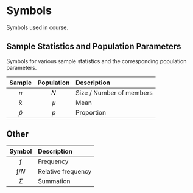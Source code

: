 # Symbols
Symbols used in course.

## Sample Statistics and Population Parameters
Symbols for various sample statistics and the corresponding population parameters.

| Sample            | Population | Description             |
|:-----------------:|:----------:|:------------------------|
| &#119899;         | &#119873;  | Size / Number of members|
| x&#772;           | &#120583;  | Mean                    |
| &#119901;&#770;   | &#119901;  | Proportion              |


## Other
| Symbol               | Description        |
|:--------------------:|:-------------------|
| &#402;               | Frequency          |
| &#402;&#47;&#119873; | Relative frequency |
| &#120564;            | Summation          |

